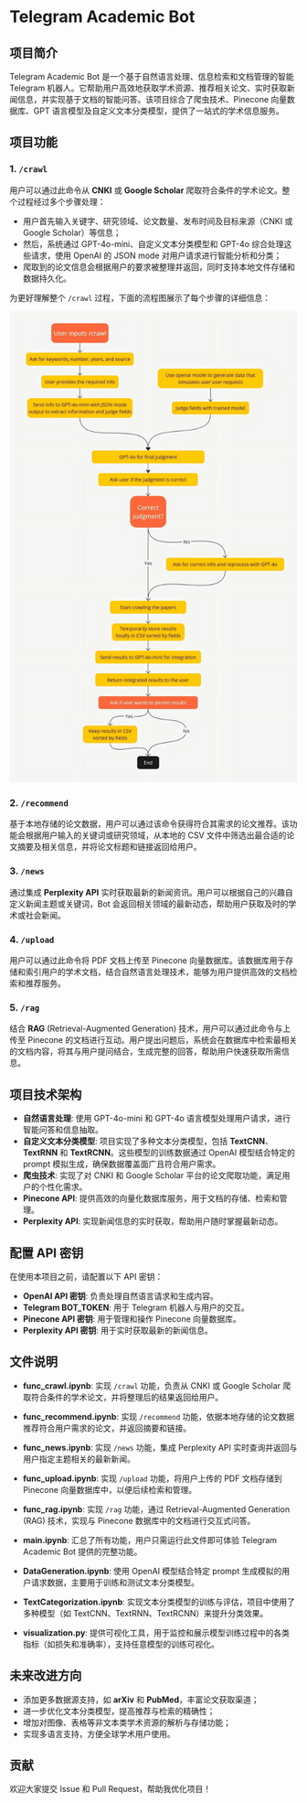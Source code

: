 # Telegram Academic Bot

## 项目简介

Telegram Academic Bot 是一个基于自然语言处理、信息检索和文档管理的智能 Telegram 机器人。它帮助用户高效地获取学术资源、推荐相关论文、实时获取新闻信息，并实现基于文档的智能问答。该项目综合了爬虫技术、Pinecone 向量数据库、GPT 语言模型及自定义文本分类模型，提供了一站式的学术信息服务。

## 项目功能

### 1. `/crawl`
用户可以通过此命令从 **CNKI** 或 **Google Scholar** 爬取符合条件的学术论文。整个过程经过多个步骤处理：
- 用户首先输入关键字、研究领域、论文数量、发布时间及目标来源（CNKI 或 Google Scholar）等信息；
- 然后，系统通过 GPT-4o-mini、自定义文本分类模型和 GPT-4o 综合处理这些请求，使用 OpenAI 的 JSON mode 对用户请求进行智能分析和分类；
- 爬取到的论文信息会根据用户的要求被整理并返回，同时支持本地文件存储和数据持久化。

为更好理解整个 `/crawl` 过程，下面的流程图展示了每个步骤的详细信息：

![/crawl 流程图](crawl.jpg)

### 2. `/recommend`
基于本地存储的论文数据，用户可以通过该命令获得符合其需求的论文推荐。该功能会根据用户输入的关键词或研究领域，从本地的 CSV 文件中筛选出最合适的论文摘要及相关信息，并将论文标题和链接返回给用户。

### 3. `/news`
通过集成 **Perplexity API** 实时获取最新的新闻资讯。用户可以根据自己的兴趣自定义新闻主题或关键词，Bot 会返回相关领域的最新动态，帮助用户获取及时的学术或社会新闻。

### 4. `/upload`
用户可以通过此命令将 PDF 文档上传至 Pinecone 向量数据库。该数据库用于存储和索引用户的学术文档，结合自然语言处理技术，能够为用户提供高效的文档检索和推荐服务。

### 5. `/rag`
结合 **RAG** (Retrieval-Augmented Generation) 技术，用户可以通过此命令与上传至 Pinecone 的文档进行互动。用户提出问题后，系统会在数据库中检索最相关的文档内容，将其与用户提问结合，生成完整的回答，帮助用户快速获取所需信息。

## 项目技术架构

- **自然语言处理**: 使用 GPT-4o-mini 和 GPT-4o 语言模型处理用户请求，进行智能问答和信息抽取。
- **自定义文本分类模型**: 项目实现了多种文本分类模型，包括 **TextCNN**、**TextRNN** 和 **TextRCNN**。这些模型的训练数据通过 OpenAI 模型结合特定的 prompt 模拟生成，确保数据覆盖面广且符合用户需求。
- **爬虫技术**: 实现了对 CNKI 和 Google Scholar 平台的论文爬取功能，满足用户的个性化需求。
- **Pinecone API**: 提供高效的向量化数据库服务，用于文档的存储、检索和管理。
- **Perplexity API**: 实现新闻信息的实时获取，帮助用户随时掌握最新动态。

## 配置 API 密钥

在使用本项目之前，请配置以下 API 密钥：
- **OpenAI API 密钥**: 负责处理自然语言请求和生成内容。
- **Telegram BOT_TOKEN**: 用于 Telegram 机器人与用户的交互。
- **Pinecone API 密钥**: 用于管理和操作 Pinecone 向量数据库。
- **Perplexity API 密钥**: 用于实时获取最新的新闻信息。

## 文件说明

- **func_crawl.ipynb**: 实现 `/crawl` 功能，负责从 CNKI 或 Google Scholar 爬取符合条件的学术论文，并将整理后的结果返回给用户。
  
- **func_recommend.ipynb**: 实现 `/recommend` 功能，依据本地存储的论文数据推荐符合用户需求的论文，并返回摘要和链接。

- **func_news.ipynb**: 实现 `/news` 功能，集成 Perplexity API 实时查询并返回与用户指定主题相关的最新新闻。

- **func_upload.ipynb**: 实现 `/upload` 功能，将用户上传的 PDF 文档存储到 Pinecone 向量数据库中，以便后续检索和管理。

- **func_rag.ipynb**: 实现 `/rag` 功能，通过 Retrieval-Augmented Generation (RAG) 技术，实现与 Pinecone 数据库中的文档进行交互式问答。

- **main.ipynb**: 汇总了所有功能，用户只需运行此文件即可体验 Telegram Academic Bot 提供的完整功能。

- **DataGeneration.ipynb**: 使用 OpenAI 模型结合特定 prompt 生成模拟的用户请求数据，主要用于训练和测试文本分类模型。

- **TextCategorization.ipynb**: 实现文本分类模型的训练与评估，项目中使用了多种模型（如 TextCNN、TextRNN、TextRCNN）来提升分类效果。

- **visualization.py**: 提供可视化工具，用于监控和展示模型训练过程中的各类指标（如损失和准确率），支持任意模型的训练可视化。

<!-- ## 安装与使用

1. 克隆项目:
   ```bash
   git clone https://github.com/your-repo/telegram-academic-bot.git
   ```
2. 安装依赖:
   ```bash
   pip install -r requirements.txt
   ```
3. 配置 API 密钥:
   在 `.env` 文件中添加 OpenAI、Pinecone、Perplexity 等 API 的密钥。

4. 启动项目:
   ```bash
   python bot.py
   ``` -->

## 未来改进方向

- 添加更多数据源支持，如 **arXiv** 和 **PubMed**，丰富论文获取渠道；
- 进一步优化文本分类模型，提高推荐与检索的精确性；
- 增加对图像、表格等非文本类学术资源的解析与存储功能；
- 实现多语言支持，方便全球学术用户使用。

## 贡献

欢迎大家提交 Issue 和 Pull Request，帮助我优化项目！
